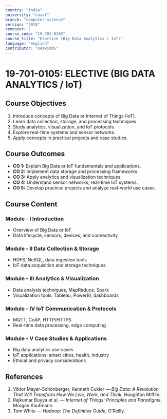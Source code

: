 ```yaml
---
country: "india"
university: "cusat"
branch: "computer-science"
version: "2019"
semester: 7
course_code: "19-701-0105"
course_title: "Elective (Big Data Analytics / IoT)"
language: "english"
contributor: "@AswinMS"
---
```


# 19-701-0105: ELECTIVE (BIG DATA ANALYTICS / IoT)

## Course Objectives
1. Introduce concepts of Big Data or Internet of Things (IoT).
2. Learn data collection, storage, and processing techniques.
3. Study analytics, visualization, and IoT protocols.
4. Explore real-time systems and sensor networks.
5. Apply concepts in practical projects and case studies.

## Course Outcomes
* **CO 1:** Explain Big Data or IoT fundamentals and applications.
* **CO 2:** Implement data storage and processing frameworks.
* **CO 3:** Apply analytics and visualization techniques.
* **CO 4:** Understand sensor networks, real-time IoT systems.
* **CO 5:** Develop practical projects and analyze real-world use cases.

## Course Content

### Module - I Introduction
* Overview of Big Data or IoT
* Data lifecycle, sensors, devices, and connectivity

### Module - II Data Collection & Storage
* HDFS, NoSQL, data ingestion tools
* IoT data acquisition and storage techniques

### Module - III Analytics & Visualization
* Data analysis techniques, MapReduce, Spark
* Visualization tools: Tableau, PowerBI, dashboards

### Module - IV IoT Communication & Protocols
* MQTT, CoAP, HTTP/HTTPS
* Real-time data processing, edge computing

### Module - V Case Studies & Applications
* Big data analytics use cases
* IoT applications: smart cities, health, industry
* Ethical and privacy considerations

## References
1. Viktor Mayer-Schönberger, Kenneth Cukier — *Big Data: A Revolution That Will Transform How We Live, Work, and Think*, Houghton Mifflin.
2. Rajkumar Buyya et al. — *Internet of Things: Principles and Paradigms*, Morgan Kaufmann.
3. Tom White — *Hadoop: The Definitive Guide*, O’Reilly.
